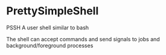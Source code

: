 # PrettySimpleShell 
PSSH
A user shell similar to bash

The shell can accept commands and send signals to jobs and background/foreground processes
